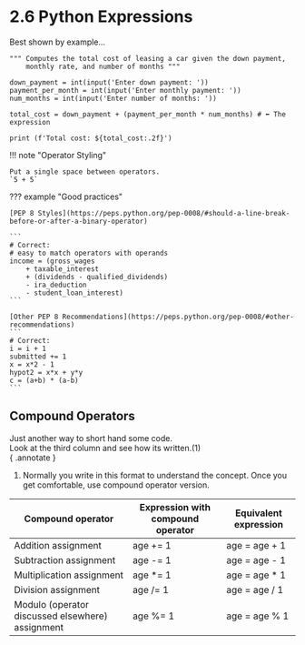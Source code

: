 # 2.6 Python Expressions  
Best shown by example...  

```
""" Computes the total cost of leasing a car given the down payment,
    monthly rate, and number of months """

down_payment = int(input('Enter down payment: '))
payment_per_month = int(input('Enter monthly payment: '))
num_months = int(input('Enter number of months: '))

total_cost = down_payment + (payment_per_month * num_months) # ⬅️ The expression

print (f'Total cost: ${total_cost:.2f}')
```  

!!! note "Operator Styling"  

    Put a single space between operators.  
    `5 + 5`

??? example "Good practices"  

    [PEP 8 Styles](https://peps.python.org/pep-0008/#should-a-line-break-before-or-after-a-binary-operator)  

    ```
    # Correct:
    # easy to match operators with operands
    income = (gross_wages
        + taxable_interest
        + (dividends - qualified_dividends)
        - ira_deduction
        - student_loan_interest)
    ```  

    [Other PEP 8 Recommendations](https://peps.python.org/pep-0008/#other-recommendations)
    ```
    # Correct:
    i = i + 1
    submitted += 1
    x = x*2 - 1
    hypot2 = x*x + y*y
    c = (a+b) * (a-b)
    ```  

## Compound Operators
Just another way to short hand some code.  
Look at the third column and see how its written.(1)  
{ .annotate } 

1. Normally you write in this format to understand the concept. Once you get comfortable, use compound operator version.   

|Compound operator|Expression with compound operator|Equivalent expression|  
|--|--|--|  
|Addition assignment|age += 1|age = age + 1|  
|Subtraction assignment|age -= 1|age = age - 1|  
|Multiplication assignment|age *= 1|age = age * 1|  
|Division assignment|age /= 1|age = age / 1|  
|Modulo (operator discussed elsewhere) assignment|age %= 1|age = age % 1|  
